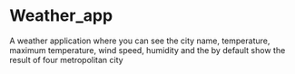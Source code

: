 # Weather_app
A weather application where you can see the city name, temperature, maximum temperature, wind speed, humidity and the by default show the result of four metropolitan city  
